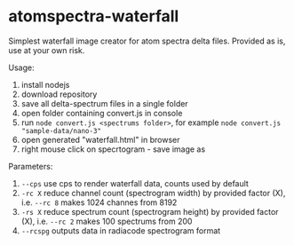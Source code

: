# atomspectra-waterfall

Simplest waterfall image creator for atom spectra delta files.
Provided as is, use at your own risk.

Usage:
1) install nodejs
2) download repository
3) save all delta-spectrum files in a single folder
4) open folder containing convert.js in console
5) run ```node convert.js <spectrums folder>```, for example ```node convert.js "sample-data/nano-3"```
6) open generated "waterfall.html" in browser
7) right mouse click on specrtogram - save image as

Parameters:
1) ```--cps``` use cps to render waterfall data, counts used by default
2) ```-rc X``` reduce channel count (spectrogram width) by provided factor (X), i.e. ```--rc 8``` makes 1024 channes from 8192
3) ```-rs X``` reduce spectrum count (spectrogram height) by provided factor (X), i.e. ```--rc 2``` makes 100 spectrums from 200
4) ```--rcspg``` outputs data in radiacode spectrogram format